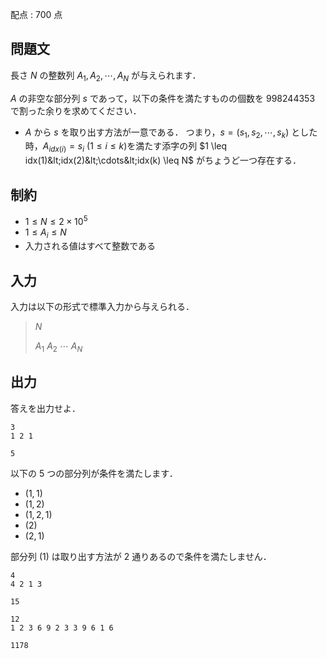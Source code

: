 配点 : $700$ 点

## 問題文

長さ $N$ の整数列 $A_1,A_2,\cdots,A_N$ が与えられます．

$A$ の非空な部分列 $s$ であって，以下の条件を満たすものの個数を $998244353$ で割った余りを求めてください．

- $A$ から $s$ を取り出す方法が一意である．
つまり，$s=(s_1,s_2,\cdots,s_k)$ とした時，$A_{idx(i)}=s_i$ ($1 \leq i \leq k$)を満たす添字の列 $1 \leq idx(1)&lt;idx(2)&lt;\cdots&lt;idx(k) \leq N$ がちょうど一つ存在する．

## 制約

- $1 \leq N \leq 2 \times 10^5$
- $1 \leq A_i \leq N$
- 入力される値はすべて整数である

## 入力

入力は以下の形式で標準入力から与えられる．

> $N$
> 
> $A_1$ $A_2$ $\cdots$ $A_N$

## 出力

答えを出力せよ．

```input1
3
1 2 1
```

```output1
5
```

以下の $5$ つの部分列が条件を満たします．

- $(1,1)$
- $(1,2)$
- $(1,2,1)$
- $(2)$
- $(2,1)$

部分列 $(1)$ は取り出す方法が $2$ 通りあるので条件を満たしません．

```input2
4
4 2 1 3
```

```output2
15
```

```input3
12
1 2 3 6 9 2 3 3 9 6 1 6
```

```output3
1178
```